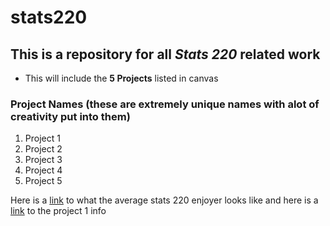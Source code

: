 # **stats220**
## This is a repository for all *Stats 220* related work
- This will include the **5 Projects** listed in canvas
### Project Names (these are extremely unique names with alot of creativity put into them)
1. Project 1
2. Project 2
3. Project 3
4. Project 4
5. Project 5

Here is a [link](https://i.ytimg.com/vi/Ux5cQbO_ybw/maxresdefault.jpg) to what the average stats 220 enjoyer looks like and here is a [link](https://www.stat.auckland.ac.nz/~fergusson/stats220_S124/project1.php) to the project 1 info
